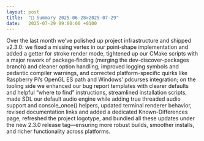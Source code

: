 ```yaml
---
layout: post
title:  "🤖 Summary 2025-06-28>2025-07-29"
date:   2025-07-29 09:00:00 +0100
---
```


Over the last month we’ve polished up project infrastructure and shipped v2.3.0: we fixed a missing vertex in our point‐shape implementation and added a getter for stroke render mode, tightened up our CMake scripts with a major rework of package‐finding (merging the dev-discover-packages branch) and cleaner option handling, improved logging symbols and pedantic compiler warnings, and corrected platform-specific quirks like Raspberry Pi’s OpenGL ES path and Windows’ pdcurses integration; on the tooling side we enhanced our bug report templates with clearer defaults and helpful “where to find” instructions, streamlined installation scripts, made SDL our default audio engine while adding true threaded audio support and console_once() helpers, updated terminal renderer behavior, revised documentation links and added a dedicated Known-Differences page, refreshed the project logotype, and bundled all these updates under the new 2.3.0 release tag—ensuring more robust builds, smoother installs, and richer functionality across platforms.